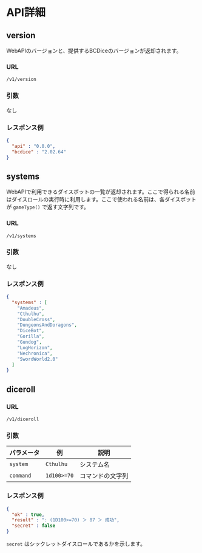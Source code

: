 # API詳細

## version

WebAPIのバージョンと、提供するBCDiceのバージョンが返却されます。

### URL

`/v1/version`

### 引数

なし

### レスポンス例

```json
{
  "api" : "0.0.0",
  "bcdice" : "2.02.64"
}
```


## systems

WebAPIで利用できるダイスボットの一覧が返却されます。ここで得られる名前はダイスロールの実行時に利用します。ここで使われる名前は、各ダイスボットが `gameType()` で返す文字列です。

### URL

`/v1/systems`

### 引数

なし

### レスポンス例

```json
{
  "systems" : [
    "Amadeus",
    "Cthulhu",
    "DoubleCross",
    "DungeonsAndDoragons",
    "DiceBot",
    "Gorilla",
    "Gundog",
    "LogHorizon",
    "Nechronica",
    "SwordWorld2.0"
  ]
}
```

## diceroll

### URL

`/v1/diceroll`

### 引数

パラメータ  | 例            | 説明
--------- | ------------- | -----
`system`  | `Cthulhu`     | システム名
`command` | `1d100>=70`   | コマンドの文字列

### レスポンス例

```json
{
  "ok" : true,
  "result" : ": (1D100>=70) ＞ 87 ＞ 成功",
  "secret" : false
}
```

`secret` はシックレットダイスロールであるかを示します。
